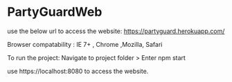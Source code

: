 # PartyGuardWeb
use the below url to access the website:
https://partyguard.herokuapp.com/

Browser compatability : IE 7+ , Chrome ,Mozilla, Safari


To run the project:
Navigate to project folder > Enter npm start

use https://localhost:8080 to access the website.
